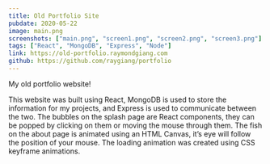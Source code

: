 ```yaml
---
title: Old Portfolio Site
pubdate: 2020-05-22
image: main.png
screenshots: ["main.png", "screen1.png", "screen2.png", "screen3.png"]
tags: ["React", "MongoDB", "Express", "Node"]
link: https://old-portfolio.raymondgiang.com
github: https://github.com/raygiang/portfolio
---
```


My old portfolio website!

This website was built using React, MongoDB is used to store the information for my projects, and Express is used to communicate between the two. The bubbles on the splash page are React components, they can be popped by clicking on them or moving the mouse through them. The fish on the about page is animated using an HTML Canvas, it’s eye will follow the position of your mouse. The loading animation was created using CSS keyframe animations.
